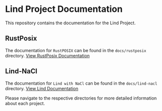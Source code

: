 # Lind Project Documentation

This repository contains the documentation for the Lind Project.

## RustPosix

The documentation for `RustPOSIX` can be found in the `docs/rustposix` directory. [View RustPosix Documentation](docs/RustPOSIX/Home.md)

## Lind-NaCl

The documentation for `Lind with NaCl` can be found in the `docs/lind-nacl` directory. [View Lind Documentation](docs/Lind-NaCl/Home.md)

Please navigate to the respective directories for more detailed information about each project.

